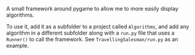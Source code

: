 A small framework around pygame to allow me to more easily display algorithms.

To use it, add it as a subfolder to a project called `Algorithms`, and add any algorithm in a different subfolder along with a `run.py` file that uses a `Runner()` to call the framework. See `TravellingSalesman/run.py` as an example.
